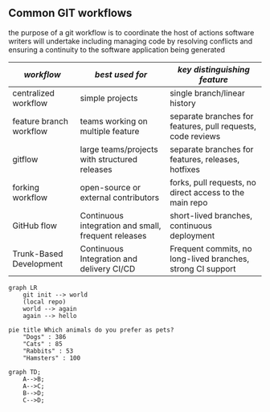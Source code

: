 ## Common GIT workflows

the purpose of a git workflow is to coordinate the host of actions software writers will undertake including managing code by resolving conflicts and ensuring a continuity to the software application being generated

| _workflow_ | _best used for_ | _key distinguishing feature_|
|--------|--------|-------|
|centralized workflow|simple projects|single branch/linear history|
|feature branch workflow|teams working on multiple feature|separate branches for features, pull requests, code reviews| 
|gitflow|large teams/projects with structured releases|separate branches for features, releases, hotfixes|
|forking workflow|open-source or external contributors|forks, pull requests, no direct access to the main repo|
|GitHub flow|Continuous integration and small, frequent releases|short-lived branches, continuous deployment|
|Trunk-Based Development|Continuous Integration and delivery CI/CD|Frequent commits, no long-lived branches, strong CI support|




```mermaid
graph LR
    git init --> world
    (local repo)
    world --> again
    again --> hello
```

```mermaid
pie title Which animals do you prefer as pets?
    "Dogs" : 386
    "Cats" : 85
    "Rabbits" : 53
    "Hamsters" : 100
```
```mermaid
graph TD;
    A-->B;
    A-->C;
    B-->D;
    C-->D;
```

